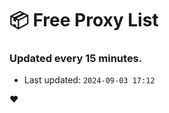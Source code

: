 # :package: Free Proxy List
### Updated every 15 minutes.

- Last updated: `2024-09-03 17:12`

:heart:

